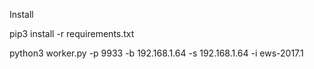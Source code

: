 Install

pip3 install -r requirements.txt 

python3 worker.py -p 9933 -b 192.168.1.64 -s 192.168.1.64 -i ews-2017.1



